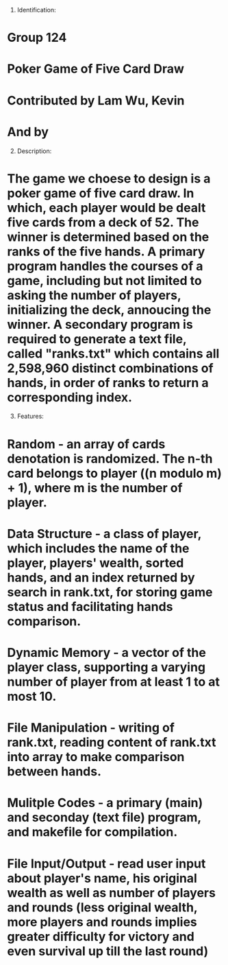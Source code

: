 1. Identification:
# Group 124
# Poker Game of Five Card Draw
# Contributed by Lam Wu, Kevin
# And by

2. Description:
# The game we choese to design is a poker game of five card draw. In which, each player would be dealt five cards from a deck of 52. The winner is determined based on the ranks of the five hands. A primary program handles the courses of a game, including but not limited to asking the number of players, initializing the deck, annoucing the winner. A secondary program is required to generate a text file, called "ranks.txt" which contains all 2,598,960 distinct combinations of hands, in order of ranks to return a corresponding index.

3. Features:
# Random - an array of cards denotation is randomized. The n-th card belongs to player ((n modulo m) + 1), where m is the number of player.
# Data Structure - a class of player, which includes the name of the player, players' wealth, sorted hands, and an index returned by search in rank.txt, for storing game status and facilitating hands comparison.
# Dynamic Memory - a vector of the player class, supporting a varying number of player from at least 1 to at most 10.
# File Manipulation - writing of rank.txt, reading content of rank.txt into array to make comparison between hands.
# Mulitple Codes - a primary (main) and seconday (text file) program, and makefile for compilation.
# File Input/Output - read user input about player's name, his original wealth as well as number of players and rounds (less original wealth, more players and rounds implies greater difficulty for victory and even survival up till the last round)
